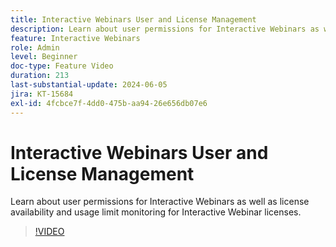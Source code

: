 ```yaml
---
title: Interactive Webinars User and License Management
description: Learn about user permissions for Interactive Webinars as well as license availability and usage limit monitoring for Interactive Webinar licenses.
feature: Interactive Webinars
role: Admin
level: Beginner
doc-type: Feature Video
duration: 213
last-substantial-update: 2024-06-05
jira: KT-15684
exl-id: 4fcbce7f-4dd0-475b-aa94-26e656db07e6
---
```

# Interactive Webinars User and License Management

Learn about user permissions for Interactive Webinars as well as license availability and usage limit monitoring for Interactive Webinar licenses.

>[!VIDEO](https://video.tv.adobe.com/v/3429635/?learn=on)
